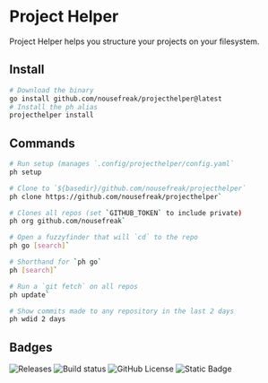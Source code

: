 # Project Helper

Project Helper helps you structure your projects on your filesystem.

## Install

```bash
# Download the binary
go install github.com/nousefreak/projecthelper@latest
# Install the ph alias
projecthelper install
```

## Commands

```bash
# Run setup (manages `.config/projecthelper/config.yaml`    
ph setup

# Clone to `${basedir}/github.com/nousefreak/projecthelper`
ph clone https://github.com/nousefreak/projecthelper` 

# Clones all repos (set `GITHUB_TOKEN` to include private)
ph org github.com/nousefreak`                         

# Open a fuzzyfinder that will `cd` to the repo 
ph go [search]`                                       

# Shorthand for `ph go`                                 
ph [search]`                                          

# Run a `git fetch` on all repos                        
ph update`                                              

# Show commits made to any repository in the last 2 days
ph wdid 2 days
```

## Badges

![Releases](https://img.shields.io/github/v/release/nousefreak/projecthelper?style=for-the-badge)
![Build status](https://img.shields.io/github/actions/workflow/status/nousefreak/projecthelper/ci.yml?style=for-the-badge)
![GitHub License](https://img.shields.io/github/license/nousefreak/projecthelper?style=for-the-badge)
![Static Badge](https://img.shields.io/badge/powered--by-stenic.io-blue?style=for-the-badge&logoColor=blue)


